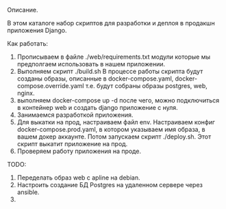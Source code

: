 Описание.

В этом каталоге набор скриптов для разработки и деплоя в продакшн
приложения Django.

Как работать:

1. Прописываем в файле ./web/requirements.txt модули которые мы предполгаем использовать
в нашем приложении.
2. Выполняем скрипт ./build.sh
    В процессе работы скрипта будут созданы образы, описанные в docker-compose.yaml, docker-compose.override.yaml
    т.е. будут собраны образы postgres, web, nginx.
3. выполняем docker-compose up -d после чего, можно подключиться в контейнер web и создать django приложение с нуля.
4. Занимаемся разработкой приложения.
5. Для выкатки на прод, настраиваем файл env. Настраиваем конфиг docker-compose.prod.yaml, в котором указываем имя образа, в вашем докер аккаунте.
Потом запускаем скрипт ./deploy.sh. Этот скрипт выкатит приложение на прод.
6. Проверяем работу приложения на проде.

TODO:
1. Переделать образ web с apline на debian.
2. Настроить создание БД Postgres на удаленном сервере через ansible.
3.
